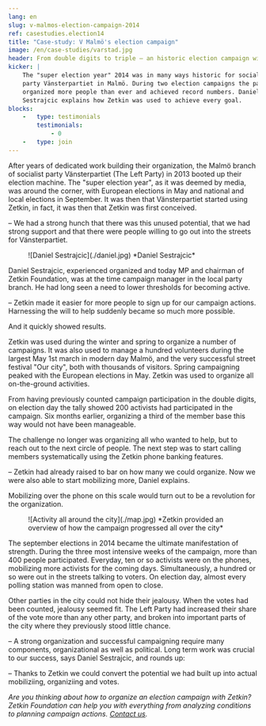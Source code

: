 ```yaml
---
lang: en
slug: v-malmos-election-campaign-2014
ref: casestudies.election14
title: "Case-study: V Malmö's election campaign"
image: /en/case-studies/varstad.jpg
header: From double digits to triple – an historic election campaign with Zetkin
kicker: |
    The "super election year" 2014 was in many ways historic for socialist
    party Vänsterpartiet in Malmö. During two election campaigns the party
    organized more people than ever and achieved record numbers. Daniel
    Sestrajcic explains how Zetkin was used to achieve every goal.
blocks:
    -   type: testimonials
        testimonials:
            - 0
    -   type: join
---
```


After years of dedicated work building their organization, the Malmö branch of
socialist party Vänsterpartiet (The Left Party) in 2013 booted up their
election machine. The "super election year", as it was deemed by media, was
around the corner, with European elections in May and national and local
elections in September. It was then that Vänsterpartiet started using Zetkin,
in fact, it was then that Zetkin was first conceived.

– We had a strong hunch that there was this unused potential, that we had
strong support and that there were people willing to go out into the streets
for Vänsterpartiet.

<figure markdown="1">
![Daniel Sestrajcic](./daniel.jpg)
*Daniel Sestrajcic*
</figure>

Daniel Sestrajcic, experienced organized and today MP and chairman of Zetkin
Foundation, was at the time campaign manager in the local party branch. He had
long seen a need to lower thresholds for becoming active.

– Zetkin made it easier for more people to sign up for our campaign actions.
Harnessing the will to help suddenly became so much more possible.

And it quickly showed results.

Zetkin was used during the winter and spring to organize a number of campaigns.
It was also used to manage a hundred volunteers during the largest May 1st march
in modern day Malmö, and the very successful street festival "Our city", both
with thousands of visitors. Spring campaigning peaked with the European
elections in May. Zetkin was used to organize all on-the-ground activities.

From having previously counted campaign participation in the double digits, on
election day the tally showed 200 activists had participated in the campaign.
Six months earlier, organizing a third of the member base this way would not
have been manageable.

The challenge no longer was organizing all who wanted to help, but to reach out
to the next circle of people. The next step was to start calling members
systematically using the Zetkin phone banking features.

– Zetkin had already raised to bar on how many we could organize. Now we were
also able to start mobilizing more, Daniel explains.

Mobilizing over the phone on this scale would turn out to be a revolution for
the organization.

<figure markdown="1">
![Activity all around the city](./map.jpg)
*Zetkin provided an overview of how the campaign progressed all over the city*
</figure>

The september elections in 2014 became the ultimate manifestation of strength.
During the three most intensive weeks of the campaign, more than 400 people
participated. Everyday, ten or so activists were on the phones, mobilizing
more activists for the coming days. Simultaneously, a hundred or so were out
in the streets talking to voters. On election day, almost every polling station
was manned from open to close.

Other parties in the city could not hide their jealousy. When the votes had
been counted, jealousy seemed fit. The Left Party had increased their share of
the vote more than any other party, and broken into important parts of the city
where they previously stood little chance.

– A strong organization and successful campaigning require many components,
organizational as well as political. Long term work was crucial to our success,
says Daniel Sestrajcic, and rounds up:

– Thanks to Zetkin we could convert the potential we had built up into actual
mobiliziing, organiziing and votes.

_Are you thinking about how to organize an election campaign with Zetkin? Zetkin
Foundation can help you with everything from analyzing conditions to planning
campaign actions.
[Contact us](/en/contact)._
